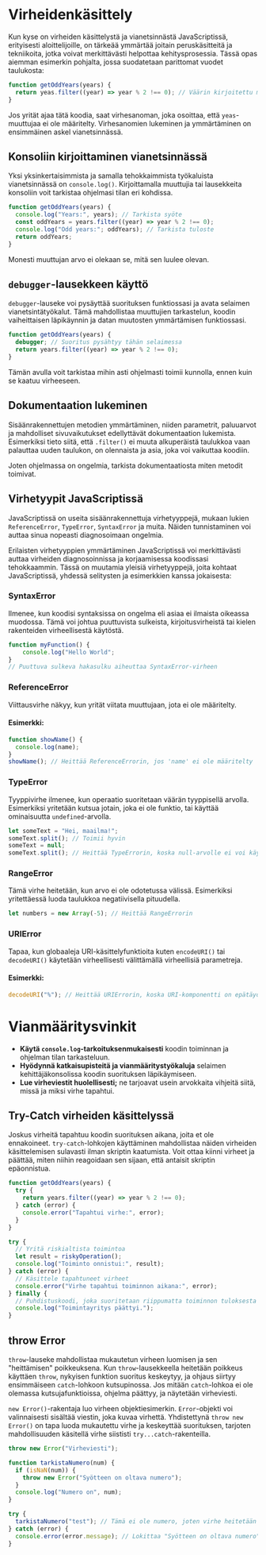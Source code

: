 # Virheidenkäsittely

Kun kyse on virheiden käsittelystä ja vianetsinnästä JavaScriptissä, erityisesti aloittelijoille, on tärkeää ymmärtää joitain peruskäsitteitä ja tekniikoita, jotka voivat merkittävästi helpottaa kehitysprosessia. Tässä opas aiemman esimerkin pohjalta, jossa suodatetaan parittomat vuodet taulukosta:

```javascript
function getOddYears(years) {
  return yeas.filter((year) => year % 2 !== 0); // Väärin kirjoitettu muuttujan nimi
}
```

Jos yrität ajaa tätä koodia, saat virhesanoman, joka osoittaa, että `yeas`-muuttujaa ei ole määritelty. Virhesanomien lukeminen ja ymmärtäminen on ensimmäinen askel vianetsinnässä.

## Konsoliin kirjoittaminen vianetsinnässä

Yksi yksinkertaisimmista ja samalla tehokkaimmista työkaluista vianetsinnässä on `console.log()`. Kirjoittamalla muuttujia tai lausekkeita konsoliin voit tarkistaa ohjelmasi tilan eri kohdissa.

```javascript
function getOddYears(years) {
  console.log("Years:", years); // Tarkista syöte
  const oddYears = years.filter((year) => year % 2 !== 0);
  console.log("Odd years:"; oddYears); // Tarkista tuloste
  return oddYears;
}
```

Monesti muuttujan arvo ei olekaan se, mitä sen luulee olevan.

## `debugger`-lausekkeen käyttö

`debugger`-lauseke voi pysäyttää suorituksen funktiossasi ja avata selaimen vianetsintätyökalut. Tämä mahdollistaa muuttujien tarkastelun, koodin vaiheittaisen läpikäynnin ja datan muutosten ymmärtämisen funktiossasi.

```javascript
function getOddYears(years) {
  debugger; // Suoritus pysähtyy tähän selaimessa
  return years.filter((year) => year % 2 !== 0);
}
```

Tämän avulla voit tarkistaa mihin asti ohjelmasti toimii kunnolla, ennen kuin se kaatuu virheeseen.

## Dokumentaation lukeminen

Sisäänrakennettujen metodien ymmärtäminen, niiden parametrit, paluuarvot ja mahdolliset sivuvaikutukset edellyttävät dokumentaation lukemista. Esimerkiksi tieto siitä, että `.filter()` ei muuta alkuperäistä taulukkoa vaan palauttaa uuden taulukon, on olennaista ja asia, joka voi vaikuttaa koodiin.

Joten ohjelmassa on ongelmia, tarkista dokumentaatiosta miten metodit toimivat.

## Virhetyypit JavaScriptissä

JavaScriptissä on useita sisäänrakennettuja virhetyyppejä, mukaan lukien `ReferenceError`, `TypeError`, `SyntaxError` ja muita. Näiden tunnistaminen voi auttaa sinua nopeasti diagnosoimaan ongelmia.

Erilaisten virhetyyppien ymmärtäminen JavaScriptissä voi merkittävästi auttaa virheiden diagnosoinnissa ja korjaamisessa koodissasi tehokkaammin. Tässä on muutamia yleisiä virhetyyppejä, joita kohtaat JavaScriptissä, yhdessä selitysten ja esimerkkien kanssa jokaisesta:

### SyntaxError

Ilmenee, kun koodisi syntaksissa on ongelma eli asiaa ei ilmaista oikeassa muodossa. Tämä voi johtua puuttuvista sulkeista, kirjoitusvirheistä tai kielen rakenteiden virheellisestä käytöstä.

```javascript
function myFunction() {
    console.log("Hello World";
}
// Puuttuva sulkeva hakasulku aiheuttaa SyntaxError-virheen
```

### ReferenceError

Viittausvirhe näkyy, kun yrität viitata muuttujaan, jota ei ole määritelty.

#### Esimerkki:

```javascript
function showName() {
  console.log(name);
}
showName(); // Heittää ReferenceErrorin, jos 'name' ei ole määritelty
```

### TypeError

Tyyppivirhe ilmenee, kun operaatio suoritetaan väärän tyyppisellä arvolla. Esimerkiksi yritetään kutsua jotain, joka ei ole funktio, tai käyttää ominaisuutta `undefined`-arvolla.

```javascript
let someText = "Hei, maailma!";
someText.split(); // Toimii hyvin
someText = null;
someText.split(); // Heittää TypeErrorin, koska null-arvolle ei voi käyttää split-metodia
```

### RangeError

Tämä virhe heitetään, kun arvo ei ole odotetussa välissä. Esimerkiksi yritettäessä luoda taulukkoa negatiivisella pituudella.

```javascript
let numbers = new Array(-5); // Heittää RangeErrorin
```

### URIError

Tapaa, kun globaaleja URI-käsittelyfunktioita kuten `encodeURI()` tai `decodeURI()` käytetään virheellisesti välittämällä virheellisiä parametreja.

#### Esimerkki:

```javascript
decodeURI("%"); // Heittää URIErrorin, koska URI-komponentti on epätäydellinen
```

# Vianmääritysvinkit

- **Käytä `console.log`-tarkoituksenmukaisesti** koodin toiminnan ja ohjelman tilan tarkasteluun.
- **Hyödynnä katkaisupisteitä ja vianmääritystyökaluja** selaimen kehittäjäkonsolissa koodin suorituksen läpikäymiseen.
- **Lue virheviestit huolellisesti;** ne tarjoavat usein arvokkaita vihjeitä siitä, missä ja miksi virhe tapahtui.

## Try-Catch virheiden käsittelyssä

Joskus virheitä tapahtuu koodin suorituksen aikana, joita et ole ennakoineet. `try-catch`-lohkojen käyttäminen mahdollistaa näiden virheiden käsittelemisen sulavasti ilman skriptin kaatumista. Voit ottaa kiinni virheet ja päättää, miten niihin reagoidaan sen sijaan, että antaisit skriptin epäonnistua.

```javascript
function getOddYears(years) {
  try {
    return years.filter((year) => year % 2 !== 0);
  } catch (error) {
    console.error("Tapahtui virhe:", error);
  }
}
```

```javascript
try {
  // Yritä riskialtista toimintoa
  let result = riskyOperation();
  console.log("Toiminto onnistui:", result);
} catch (error) {
  // Käsittele tapahtuneet virheet
  console.error("Virhe tapahtui toiminnon aikana:", error);
} finally {
  // Puhdistuskoodi, joka suoritetaan riippumatta toiminnon tuloksesta
  console.log("Toimintayritys päättyi.");
}
```

## throw Error

`throw`-lauseke mahdollistaa mukautetun virheen luomisen ja sen "heittämisen" poikkeuksena. Kun `throw`-lausekkeella heitetään poikkeus käyttäen `throw`, nykyisen funktion suoritus keskeytyy, ja ohjaus siirtyy ensimmäiseen `catch`-lohkoon kutsupinossa. Jos mitään `catch`-lohkoa ei ole olemassa kutsujafunktioissa, ohjelma päättyy, ja näytetään virheviesti.

`new Error()`-rakentaja luo virheen objektiesimerkin. `Error`-objekti voi valinnaisesti sisältää viestin, joka kuvaa virhettä. Yhdistettynä `throw new Error()` on tapa luoda mukautettu virhe ja keskeyttää suorituksen, tarjoten mahdollisuuden käsitellä virhe siististi `try...catch`-rakenteilla.

```js
throw new Error("Virheviesti");
```

```js
function tarkistaNumero(num) {
  if (isNaN(num)) {
    throw new Error("Syötteen on oltava numero");
  }
  console.log("Numero on", num);
}

try {
  tarkistaNumero("test"); // Tämä ei ole numero, joten virhe heitetään
} catch (error) {
  console.error(error.message); // Lokittaa "Syötteen on oltava numero"
}
```